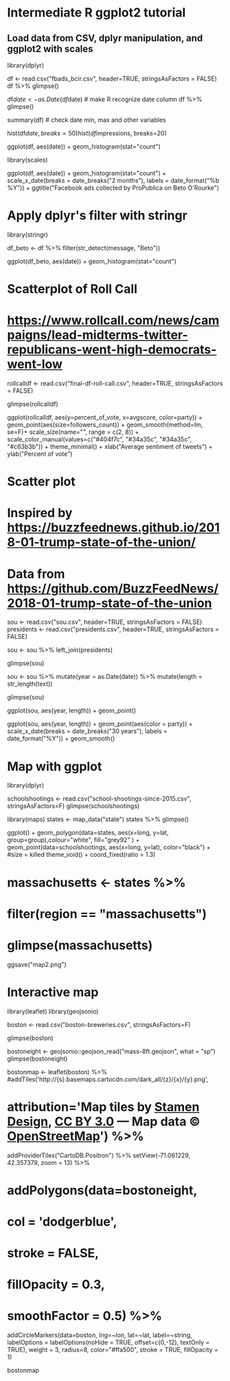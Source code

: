 # Intermediate R ggplot2 tutorial 

## Load data from CSV, dplyr manipulation, and ggplot2 with scales 

library(dplyr)

df <- read.csv("fbads_bcir.csv", header=TRUE, stringsAsFactors = FALSE) 
df %>% glimpse()

df$date <- as.Date(df$date) # make R recognize date column 
df %>% glimpse()

summary(df) # check date min, max and other variables

hist(df$date, breaks=50)
hist(df$impressions, breaks=20)

ggplot(df, aes(date)) + 
  geom_histogram(stat="count")

library(scales)

ggplot(df, aes(date)) + 
  geom_histogram(stat="count") +
  scale_x_date(breaks = date_breaks("2 months"), labels = date_format("%b %Y")) +
  ggtitle("Facebook ads collected by ProPublica on Beto O'Rourke")




# Apply dplyr's filter with stringr
library(stringr)

df_beto <- df %>%
  filter(str_detect(message, "Beto"))

ggplot(df_beto, aes(date)) + 
  geom_histogram(stat="count")






# Scatterplot of Roll Call
# https://www.rollcall.com/news/campaigns/lead-midterms-twitter-republicans-went-high-democrats-went-low

rollcalldf <- read.csv("final-df-roll-call.csv", header=TRUE, stringsAsFactors = FALSE)

glimpse(rollcalldf)

ggplot(rollcalldf, aes(y=percent_of_vote, x=avgscore, color=party)) + 
  geom_point(aes(size=followers_count)) + 
  geom_smooth(method=lm, se=F)+
  scale_size(name="", range = c(2, 8)) +
  scale_color_manual(values=c("#404f7c", "#34a35c", "#34a35c", "#c63b3b")) +
  theme_minimal() +
  xlab("Average sentiment of tweets") +
  ylab("Percent of vote")






# Scatter plot  
# Inspired by https://buzzfeednews.github.io/2018-01-trump-state-of-the-union/
# Data from https://github.com/BuzzFeedNews/2018-01-trump-state-of-the-union

sou <- read.csv("sou.csv", header=TRUE, stringsAsFactors = FALSE)
presidents <- read.csv("presidents.csv", header=TRUE, stringsAsFactors = FALSE)

sou <- sou %>%
  left_join(presidents)

glimpse(sou)

sou <- sou %>%
  mutate(year = as.Date(date)) %>%
  mutate(length = str_length(text))

glimpse(sou)

ggplot(sou, aes(year, length)) + geom_point() 

ggplot(sou, aes(year, length)) + 
  geom_point(aes(color = party)) +
  scale_x_date(breaks = date_breaks("30 years"), labels = date_format("%Y")) +
  geom_smooth()





# Map with ggplot 

library(dplyr)

schoolshootings <- read.csv("school-shootings-since-2015.csv", stringsAsFactors=F)
glimpse(schoolshootings)

library(maps)
states <- map_data("state")
states %>% glimpse()

ggplot() + 
  geom_polygon(data=states, aes(x=long, y=lat, group=group),colour="white", fill="grey92" ) + 
  geom_point(data=schoolshootings, aes(x=long, y=lat), color="black") +  #size = killed
  theme_void() +
  coord_fixed(ratio = 1.3)

# massachusetts <- states %>%
#   filter(region == "massachusetts")
# glimpse(massachusetts)

ggsave("map2.png")



# Interactive map

library(leaflet)
library(geojsonio)

boston <- read.csv("boston-breweries.csv", stringsAsFactors=F)

glimpse(boston)

bostoneight <- geojsonio::geojson_read("mass-8ft.geojson", what = "sp")
glimpse(bostoneight)

bostonmap <- leaflet(boston) %>% #addTiles('http://{s}.basemaps.cartocdn.com/dark_all/{z}/{x}/{y}.png', 
  #  attribution='Map tiles by <a href="http://stamen.com">Stamen Design</a>, <a href="http://creativecommons.org/licenses/by/3.0">CC BY 3.0</a> &mdash; Map data &copy; <a href="http://www.openstreetmap.org/copyright">OpenStreetMap</a>') %>% 
  addProviderTiles("CartoDB.Positron") %>%
  setView(-71.061229, 42.357379, zoom = 13)  %>% 
  # addPolygons(data=bostoneight,
  #             col = 'dodgerblue',
  #             stroke = FALSE, 
  #             fillOpacity = 0.3, 
  #             smoothFactor = 0.5) %>%
  addCircleMarkers(data=boston,
                   lng=~lon, 
                   lat=~lat, 
                   label=~string,
                   labelOptions = labelOptions(noHide = TRUE, offset=c(0,-12), textOnly = TRUE),
                   weight = 3, 
                   radius=8, 
                   color="#ffa500", 
                   stroke = TRUE, 
                   fillOpacity = 1)  

bostonmap






